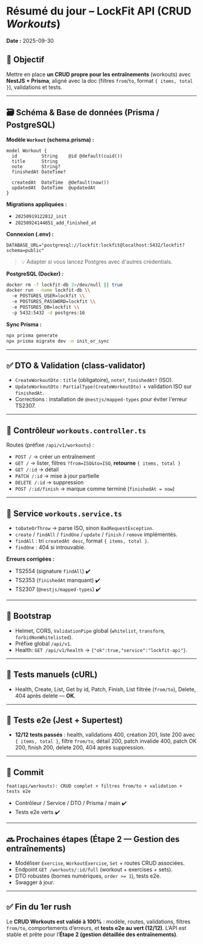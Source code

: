 # Résumé du jour – LockFit API (CRUD *Workouts*)
**Date :** 2025-09-30

## 🎯 Objectif
Mettre en place **un CRUD propre pour les entraînements** (workouts) avec **NestJS + Prisma**, aligné avec la doc (filtres `from`/`to`, format `{ items, total }`), validations et tests.

---

## 🗃️ Schéma & Base de données (Prisma / PostgreSQL)
**Modèle `Workout` (schema.prisma) :**
```prisma
model Workout {
  id         String    @id @default(cuid())
  title      String
  note       String?
  finishedAt DateTime?

  createdAt  DateTime  @default(now())
  updatedAt  DateTime  @updatedAt
}
```

**Migrations appliquées :**
- `20250919122812_init`
- `20250924144851_add_finished_at`

**Connexion (.env) :**
```
DATABASE_URL="postgresql://lockfit:lockfit@localhost:5432/lockfit?schema=public"
```
> 💡 Adapter si vous lancez Postgres avec d'autres credentials.

**PostgreSQL (Docker) :**
```bash
docker rm -f lockfit-db 2>/dev/null || true
docker run --name lockfit-db \\
  -e POSTGRES_USER=lockfit \\
  -e POSTGRES_PASSWORD=lockfit \\
  -e POSTGRES_DB=lockfit \\
  -p 5432:5432 -d postgres:16
```

**Sync Prisma :**
```bash
npx prisma generate
npx prisma migrate dev -n init_or_sync
```

---

## ✅ DTO & Validation (class-validator)
- `CreateWorkoutDto` : `title` (obligatoire), `note?`, `finishedAt?` (ISO).
- `UpdateWorkoutDto` : `PartialType(CreateWorkoutDto)` + validation ISO sur `finishedAt`.
- Corrections : installation de `@nestjs/mapped-types` pour éviter l'erreur TS2307.

---

## 🧭 Contrôleur `workouts.controller.ts`
Routes (préfixe `/api/v1/workouts`) :
- `POST /` → créer un entraînement
- `GET /` → lister, filtres `?from=ISO&to=ISO`, **retourne** `{ items, total }`
- `GET /:id` → détail
- `PATCH /:id` → mise à jour partielle
- `DELETE /:id` → suppression
- `POST /:id/finish` → marque comme terminé (`finishedAt = now`)

---

## 🧠 Service `workouts.service.ts`
- `toDateOrThrow` → parse ISO, sinon `BadRequestException`.
- `create` / `findAll` / `findOne` / `update` / `finish` / `remove` implémentés.
- `findAll` : tri `createdAt desc`, format `{ items, total }`.
- `findOne` : 404 si introuvable.

**Erreurs corrigées :**
- TS2554 (signature `findAll`) ✔️
- TS2353 (`finishedAt` manquant) ✔️
- TS2307 (`@nestjs/mapped-types`) ✔️

---

## 🚀 Bootstrap
- Helmet, CORS, `ValidationPipe` global (`whitelist`, `transform`, `forbidNonWhitelisted`).
- Préfixe global `/api/v1`.
- Health: `GET /api/v1/health` → `{"ok":true,"service":"lockfit-api"}`.

---

## 🧪 Tests manuels (cURL)
- Health, Create, List, Get by id, Patch, Finish, List filtrée (`from/to`), Delete, 404 après delete — **OK**.

---

## 🧪 Tests e2e (Jest + Supertest)
- **12/12 tests passés** : health, validations 400, création 201, liste 200 avec `{ items, total }`, filtre `from/to`, détail 200, patch invalide 400, patch OK 200, finish 200, delete 200, 404 après suppression.

---

## 📝 Commit
`feat(api/workouts): CRUD complet + filtres from/to + validation + tests e2e`

- Contrôleur / Service / DTO / Prisma / main ✔️
- Tests e2e verts ✔️

---

## 🔜 Prochaines étapes (Étape 2 — Gestion des entraînements)
- Modéliser `Exercise`, `WorkoutExercise`, `Set` + routes CRUD associées.
- Endpoint `GET /workouts/:id/full` (workout + exercises + sets).
- DTO robustes (bornes numériques, `order >= 1`), tests e2e.
- Swagger à jour.

---

## ✅ Fin du 1er rush
Le **CRUD Workouts est validé à 100%** : modèle, routes, validations, filtres `from/to`, comportements d’erreurs, et **tests e2e au vert (12/12)**. L’API est stable et prête pour l’**Étape 2 (gestion détaillée des entraînements)**.

